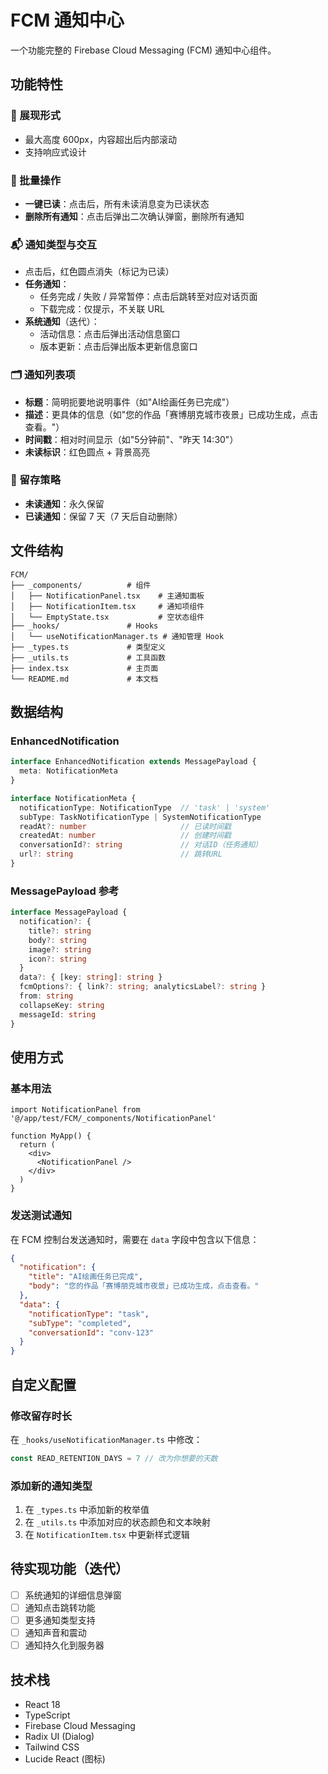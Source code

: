 # FCM 通知中心

一个功能完整的 Firebase Cloud Messaging (FCM) 通知中心组件。

## 功能特性

### 📱 展现形式
- 最大高度 600px，内容超出后内部滚动
- 支持响应式设计

### 🎯 批量操作
- **一键已读**：点击后，所有未读消息变为已读状态
- **删除所有通知**：点击后弹出二次确认弹窗，删除所有通知

### 📬 通知类型与交互
- 点击后，红色圆点消失（标记为已读）
- **任务通知**：
  - 任务完成 / 失败 / 异常暂停：点击后跳转至对应对话页面
  - 下载完成：仅提示，不关联 URL
- **系统通知**（迭代）：
  - 活动信息：点击后弹出活动信息窗口
  - 版本更新：点击后弹出版本更新信息窗口

### 🗂️ 通知列表项
- **标题**：简明扼要地说明事件（如"AI绘画任务已完成"）
- **描述**：更具体的信息（如"您的作品「赛博朋克城市夜景」已成功生成，点击查看。"）
- **时间戳**：相对时间显示（如"5分钟前"、"昨天 14:30"）
- **未读标识**：红色圆点 + 背景高亮

### 💾 留存策略
- **未读通知**：永久保留
- **已读通知**：保留 7 天（7 天后自动删除）

## 文件结构

```
FCM/
├── _components/          # 组件
│   ├── NotificationPanel.tsx    # 主通知面板
│   ├── NotificationItem.tsx     # 通知项组件
│   └── EmptyState.tsx           # 空状态组件
├── _hooks/               # Hooks
│   └── useNotificationManager.ts # 通知管理 Hook
├── _types.ts             # 类型定义
├── _utils.ts             # 工具函数
├── index.tsx             # 主页面
└── README.md             # 本文档
```

## 数据结构

### EnhancedNotification
```typescript
interface EnhancedNotification extends MessagePayload {
  meta: NotificationMeta
}

interface NotificationMeta {
  notificationType: NotificationType  // 'task' | 'system'
  subType: TaskNotificationType | SystemNotificationType
  readAt?: number                     // 已读时间戳
  createdAt: number                   // 创建时间戳
  conversationId?: string             // 对话ID（任务通知）
  url?: string                        // 跳转URL
}
```

### MessagePayload 参考
```typescript
interface MessagePayload {
  notification?: {
    title?: string
    body?: string
    image?: string
    icon?: string
  }
  data?: { [key: string]: string }
  fcmOptions?: { link?: string; analyticsLabel?: string }
  from: string
  collapseKey: string
  messageId: string
}
```

## 使用方式

### 基本用法
```tsx
import NotificationPanel from '@/app/test/FCM/_components/NotificationPanel'

function MyApp() {
  return (
    <div>
      <NotificationPanel />
    </div>
  )
}
```

### 发送测试通知
在 FCM 控制台发送通知时，需要在 `data` 字段中包含以下信息：

```json
{
  "notification": {
    "title": "AI绘画任务已完成",
    "body": "您的作品「赛博朋克城市夜景」已成功生成，点击查看。"
  },
  "data": {
    "notificationType": "task",
    "subType": "completed",
    "conversationId": "conv-123"
  }
}
```

## 自定义配置

### 修改留存时长
在 `_hooks/useNotificationManager.ts` 中修改：

```typescript
const READ_RETENTION_DAYS = 7 // 改为你想要的天数
```

### 添加新的通知类型
1. 在 `_types.ts` 中添加新的枚举值
2. 在 `_utils.ts` 中添加对应的状态颜色和文本映射
3. 在 `NotificationItem.tsx` 中更新样式逻辑

## 待实现功能（迭代）

- [ ] 系统通知的详细信息弹窗
- [ ] 通知点击跳转功能
- [ ] 更多通知类型支持
- [ ] 通知声音和震动
- [ ] 通知持久化到服务器

## 技术栈

- React 18
- TypeScript
- Firebase Cloud Messaging
- Radix UI (Dialog)
- Tailwind CSS
- Lucide React (图标)
